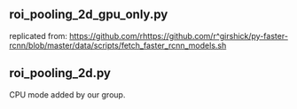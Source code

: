 ## roi_pooling_2d_gpu_only.py
replicated from:
https://github.com/rhttps://github.com/r^girshick/py-faster-rcnn/blob/master/data/scripts/fetch_faster_rcnn_models.sh
## roi_pooling_2d.py
CPU mode added by our group.
